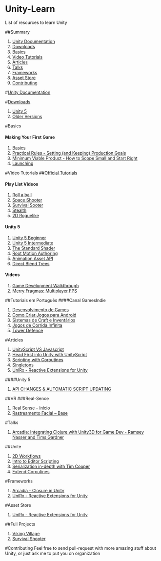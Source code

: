 # Unity-Learn
List of resources to learn Unity


##Summary
1. [Unity Documentation](#unity-documentation)
2. [Downloads](#downloads)
3. [Basics](#basics)
4. [Video Tutorials](#video-tutorials)
5. [Articles](#articles)
6. [Talks](#talks)
7. [Frameworks](#frameworks)
8. [Asset Store](#asset-store)
9. [Contributing](#contributing)

#[Unity Documentation](http://docs.unity3d.com/ScriptReference/)

#[Downloads](http://unity3d.com/get-unity/download/archive)
1. [Unity 5](http://unity3d.com/get-unity/download)
2. [Older Versions](http://unity3d.com/get-unity/download/archive)

#Basics
#### Making Your First Game
1. [Basics](https://www.youtube.com/watch?v=z06QR-tz1_o)
2. [Practical Rules - Setting (and Keeping) Production Goals](https://www.youtube.com/watch?v=dHMNeNapL1E)
3. [Minimum Viable Product - How to Scope Small and Start Right](https://www.youtube.com/watch?v=UvCri1tqIxQ)
4. [Launching](https://www.youtube.com/watch?v=qxsEimJ_3bM)

#Video Tutorials
##[Official Tutorials](http://unity3d.com/learn/tutorials/modules)

#### Play List Videos
1. [Roll a ball](http://unity3d.com/learn/tutorials/projects/roll-a-ball)
2. [Space Shooter](http://unity3d.com/learn/tutorials/projects/space-shooter)
3. [Survival Sooter](http://unity3d.com/learn/tutorials/projects/survival-shooter)
4. [Stealth](http://unity3d.com/learn/tutorials/projects/stealth)
5. [2D Roguelike](http://unity3d.com/learn/tutorials/projects/2d-roguelike)

#### Unity 5
1. [Unity 5 Beginner](http://unity3d.com/learn/tutorials/modules/beginner/unity-5/unity5-lighting-overview)
2. [Unity 5 Intermediate](http://unity3d.com/learn/tutorials/modules/intermediate/unity-5/animation-asset-api)
3. [The Standard Shader](https://www.youtube.com/watch?v=fD_ho_ofY6A)
4. [Root Motion Authoring](https://www.youtube.com/watch?v=Kn6jxLWA31M)
5. [Animation Asset API](https://www.youtube.com/watch?v=DyYib-cDfvQ)
6. [Direct Blend Trees](https://www.youtube.com/watch?v=ihmPDjiF-zg)

#### Videos
1. [Game Development Walkthrough](https://www.youtube.com/watch?v=4qE8cuHI93c)
2. [Merry Fragmas: Multiplayer FPS](https://unity3d.com/learn/tutorials/modules/intermediate/live-training-archive/merry-fragmas-multiplayer-fps)

##Tutoriais em Português
####Canal GamesIndie
1. [Desenvolvimento de Games](https://www.youtube.com/watch?v=-7YkXoPzYww&list=PLB9EE18EE0A788EC4)
2. [Como Criar Jogos para Android](https://www.youtube.com/watch?v=Uli7RC7kM-8&list=PL7NgKfYIfyx7SUJGDmK0qz_wkMwIJxFll)
3. [Sistemas de Craft e Inventários](https://www.youtube.com/watch?v=nKa8xhKxf-o&list=PL7NgKfYIfyx7eGs6oHdoKyqHQjnd12fjY)
4. [Jogos de Corrida Infinita](https://www.youtube.com/watch?v=Pkh-3EGQlFE&list=PL7NgKfYIfyx4ER32hQRSj518Y2lKL66HO)
5. [Tower Defence](https://www.youtube.com/watch?v=4_hJLoRFEgA&list=PL7NgKfYIfyx7UrSdy-eT7vYZ6LJmc4XMr)

#Articles
1. [UnityScript VS Javascript](http://wiki.unity3d.com/index.php?title=UnityScript_versus_JavaScript)
2. [Head First into Unity with UnityScript](http://wiki.unity3d.com/index.php/Head_First_into_Unity_with_UnityScript)
3. [Scripting with Coroutines](http://unitypatterns.com/scripting-with-coroutines/)
4. [Singletons](http://unitypatterns.com/singletons/)
5. [UniRx - Reactive Extensions for Unity](http://www.slideshare.net/neuecc/unirx-reactive-extensions-for-unityen)

####Unity 5
1. [API CHANGES & AUTOMATIC SCRIPT UPDATING](http://blogs.unity3d.com/2014/06/23/unity5-api-changes-automatic-script-updating/)

##VR
###Real-Sence
1. [Real Sense – Início](http://www.samu42.com/real-sense-inicio/)
2. [Rastreamento Facial – Base](http://www.samu42.com/rastreamento-facial-base/)


#Talks
1. [Arcadia: Integrating Clojure with Unity3D for Game Dev - Ramsey Nasser and Tims Gardner](https://www.youtube.com/watch?v=tBvNIJzlWEI)

##Unite
1. [2D Workflows](https://www.youtube.com/watch?v=B1F6fi04qw8)
1. [Intro to Editor Scripting](https://www.youtube.com/watch?v=6dnQX0ChOsA)
2. [Serialization in-depth with Tim Cooper](https://www.youtube.com/watch?v=MmUT0ljrHNc)
4. [Extend Coroutines](https://www.youtube.com/watch?v=ciDD6Wl-Evk)

#Frameworks
1. [Arcadia - Closure in Unity](https://github.com/arcadia-unity/Arcadia)
2. [UniRx - Reactive Extensions for Unity](https://github.com/arcadia-unity/Arcadia)


#Asset Store
1. [UniRx - Reactive Extensions for Unity](http://u3d.as/content/neuecc/uni-rx-reactive-extensions-for-unity/7tT)

##Full Projects
1. [Viking Village](https://www.assetstore.unity3d.com/en/#!/content/29140)
2. [Survival Shooter](https://www.assetstore.unity3d.com/en/#!/content/21028)

#Contributing
Feel free to send pull-request with more amazing stuff about Unity, or just ask me to put you on organization
